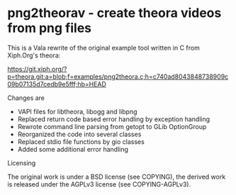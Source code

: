 # png2theorav - create theora videos from png files

This is a Vala rewrite of the original example tool written in C from
Xiph.Org's theora:

https://git.xiph.org/?p=theora.git;a=blob;f=examples/png2theora.c;h=c740ad8043848738909c09b07135d7cedb9e5fff;hb=HEAD

Changes are

- VAPI files for libtheora, libogg and libpng
- Replaced return code based error handling by exception handling
- Rewrote command line parsing from getopt to GLib OptionGroup
- Reorganized the code into several classes
- Replaced stdio file functions by gio classes
- Added some additional error handling

Licensing

The original work is under a BSD license (see COPYING), the derived work
is released under the AGPLv3 license (see COPYING-AGPLv3).

